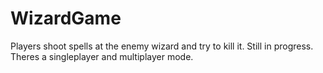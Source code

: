 # WizardGame
Players shoot spells at the enemy wizard and try to kill it. Still in progress. Theres a singleplayer and multiplayer mode. 

